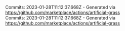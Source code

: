 Commits: 2023-01-28T11:12:37.668Z - Generated via https://github.com/marketplace/actions/artificial-grass
<br>
Commits: 2023-01-28T11:12:37.668Z - Generated via https://github.com/marketplace/actions/artificial-grass
<br>
